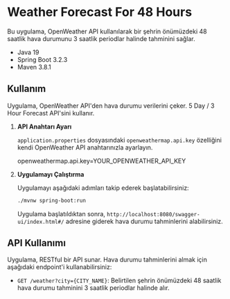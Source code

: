 # Weather Forecast For 48 Hours

Bu uygulama, OpenWeather API kullanılarak bir şehrin önümüzdeki 48 saatlik hava durumunu 3 saatlik periodlar halinde tahminini sağlar.
- Java 19
- Spring Boot 3.2.3
- Maven 3.8.1

## Kullanım

Uygulama, OpenWeather API'den hava durumu verilerini çeker. 5 Day / 3 Hour Forecast API'sini kullanır.

1. **API Anahtarı Ayarı**

    `application.properties` dosyasındaki `openweathermap.api.key` özelliğini kendi OpenWeather API anahtarınızla ayarlayın.
   
    openweathermap.api.key=YOUR_OPENWEATHER_API_KEY

2. **Uygulamayı Çalıştırma**

    Uygulamayı aşağıdaki adımları takip ederek başlatabilirsiniz:

    ```bash
    ./mvnw spring-boot:run
    ```
    Uygulama başlatıldıktan sonra, `http://localhost:8080/swagger-ui/index.html#/` adresine giderek hava durumu tahminlerini alabilirsiniz.

## API Kullanımı

Uygulama, RESTful bir API sunar. Hava durumu tahminlerini almak için aşağıdaki endpoint'i kullanabilirsiniz:

- `GET /weather?city={CITY_NAME}`: Belirtilen şehrin önümüzdeki 48 saatlik hava durumu tahminini 3 saatlik periodlar halinde alır.
